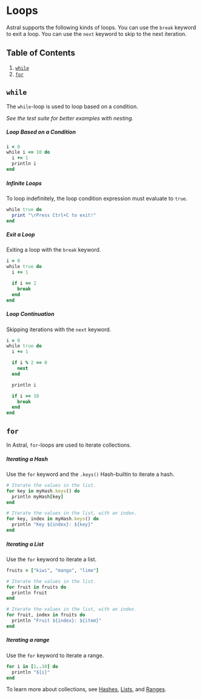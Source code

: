 # Loops

Astral supports the following kinds of loops. You can use the `break` keyword to exit a loop. You can use the `next` keyword to skip to the next iteration.

## Table of Contents
1. [`while`](#while)
2. [`for`](#for)

## `while`

The `while`-loop is used to loop based on a condition.

*See the test suite for better examples with nesting.*

##### Loop Based on a Condition

```ruby
i = 0
while i <= 10 do
  i += 1
  println i
end
```

##### Infinite Loops

To loop indefinitely, the loop condition expression must evaluate to `true`.

```ruby
while true do
  print "\rPress Ctrl+C to exit!"
end
```

##### Exit a Loop

Exiting a loop with the `break` keyword.

```ruby
i = 0
while true do
  i += 1

  if i == 2
    break
  end
end
```

##### Loop Continuation
Skipping iterations with the `next` keyword.
```ruby
i = 0
while true do
  i += 1

  if i % 2 == 0
    next
  end

  println i

  if i >= 10
    break
  end
end
```

## `for`

In Astral, `for`-loops are used to iterate collections.

##### Iterating a Hash

Use the `for` keyword and the `.keys()` Hash-builtin to iterate a hash.

```ruby
# Iterate the values in the list.
for key in myHash.keys() do
  println myHash[key]
end

# Iterate the values in the list, with an index.
for key, index in myHash.keys() do
  println "Key ${index}: ${key}"
end
```

##### Iterating a List

Use the `for` keyword to iterate a list.

```ruby
fruits = ["kiwi", "mango", "lime"]

# Iterate the values in the list.
for fruit in fruits do
  println fruit
end

# Iterate the values in the list, with an index.
for fruit, index in fruits do
  println "Fruit ${index}: ${item}"
end
```

##### Iterating a range

Use the `for` keyword to iterate a range.

```ruby
for i in [1..10] do
  println "${i}"
end
```

To learn more about collections, see [Hashes](hashes.md), [Lists](lists.md), and [Ranges](ranges.md).